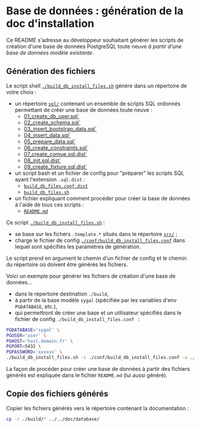 # Base de données : génération de la doc d'installation

Ce README s'adresse au développeur souhaitant générer les scripts de création d'une base de données PostgreSQL
toute neuve *à partir d'une base de données modèle existante*.

## Génération des fichiers

Le script shell [`./build_db_install_files.sh`](build_db_install_files.sh) génère dans un répertoire de votre choix :
  - un répertoire [`sql/`](sql) contenant un ensemble de scripts SQL ordonnés permettant de créer une base de 
    données toute neuve :
    - [01_create_db_user.sql`](sql/01_create_db_user.sql)
    - [02_create_schema.sql`](sql/02_create_schema.sql)
    - [03_insert_bootstrap_data.sql`](sql/03_insert_bootstrap_data.sql)
    - [04_insert_data.sql`](sql/04_insert_data.sql)
    - [05_prepare_data.sql`](sql/05_prepare_data.sql)
    - [06_create_constraints.sql`](sql/06_create_constraints.sql)
    - [07_create_comue.sql.dist`](sql/07_create_comue.sql.dist)
    - [08_init.sql.dist`](sql/08_init.sql.dist)
    - [09_create_fixture.sql.dist`](sql/09_create_fixture.sql.dist)
  - un script bash et un fichier de config pour "préparer" les scripts SQL ayant l'extension `.sql.dist` :    
    - [`build_db_files.conf.dist`](build_db_files.conf.dist)
    - [`build_db_files.sh`](build_db_files.sh)
  - un fichier expliquant comment procéder pour créer la base de données à l'aide de tous ces scripts :
    - [`README.md`](README.md)

Ce script [`./build_db_install_files.sh`](build_db_install_files.sh) :
  - se base sur les fichers `.template.*` situés dans le répertoire [`src/`](src) ;
  - charge le fichier de config [`./conf/build_db_install_files.conf`](confuild_db_install_files.conf)
    dans lequel sont spécifiés les paramètres de génération.

Le script prend en argument le chemin d'un fichier de config et le chemin du répertoire où doivent être générés 
les fichiers.

Voici un exemple pour générer les fichiers de création d'une base de données...
  - dans le répertoire destination `./build`,
  - à partir de la base modèle `sygal` (spécifiée par les variables d'env `PGDATABASE`, etc.),
  - qui permettront de créer une base et un utilisateur spécifiés dans le fichier de config
    `./build_db_install_files.conf ` :
```bash
PGDATABASE='sygal' \
PGUSER='user' \
PGHOST='host.domain.fr' \
PGPORT=5432 \
PGPASSWORD='xxxxxx' \
./build_db_install_files.sh -c ./conf/build_db_install_files.conf -o ./build
```

La façon de procéder pour créer une base de données à partir des fichiers générés est expliquée dans le fichier 
`README.md` (lui aussi généré).

## Copie des fichiers générés

Copier les fichiers générés vers le répertoire contenant la documentation :

```bash
cp -r ./build/* ../../doc/database/
```
